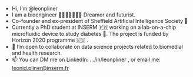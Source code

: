- Hi, I’m @leonpliner 
- I am a bioengineer 🔬🧬🔬🧪🧫🦾🧠 Dreamer and futurist.
- Co-founder and ex-president of Sheffield Artificial Intelligence Society 🤖
- Currently a PhD student at INSERM 🇫🇷 working on a lab-on-a-chip microfluidic device to study diabetes 🧫.
The project is funded by Horizon 2020 programme 🇪🇺 .
- 💞️ I’m open to collaborate on data science projects related to biomedial and health research.
- 📫 You can DM me on LinkedIn: .../in/leonpliner , or email me: leonid.pliner@inserm.fr

<!---
leonpliner/leonpliner is a ✨ special ✨ repository because its `README.md` (this file) appears on your GitHub profile.
You can click the Preview link to take a look at your changes.
--->
